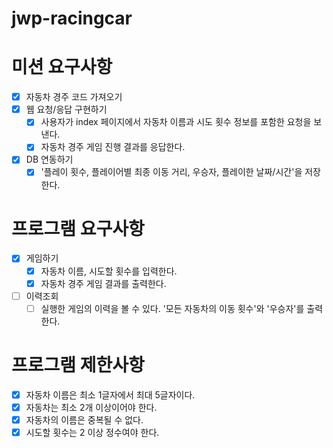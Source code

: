 # jwp-racingcar

# 미션 요구사항

- [x] 자동차 경주 코드 가져오기
- [x] 웹 요청/응답 구현하기
  - [x] 사용자가 index 페이지에서 자동차 이름과 시도 횟수 정보를 포함한 요청을 보낸다.
  - [x] 자동차 경주 게임 진행 결과를 응답한다.
- [x] DB 연동하기
  - [x] '플레이 횟수, 플레이어별 최종 이동 거리, 우승자, 플레이한 날짜/시간'을 저장한다.

# 프로그램 요구사항

- [x] 게임하기
  - [x] 자동차 이름, 시도할 횟수를 입력한다.
  - [x] 자동차 경주 게임 결과를 출력한다.
- [ ] 이력조회
  - [ ] 실행한 게임의 이력을 볼 수 있다. '모든 자동차의 이동 횟수'와 '우승자'를 출력한다.

# 프로그램 제한사항

- [x] 자동차 이름은 최소 1글자에서 최대 5글자이다.
- [x] 자동차는 최소 2개 이상이어야 한다.
- [x] 자동차의 이름은 중복될 수 없다.
- [x] 시도할 횟수는 2 이상 정수여야 한다.
